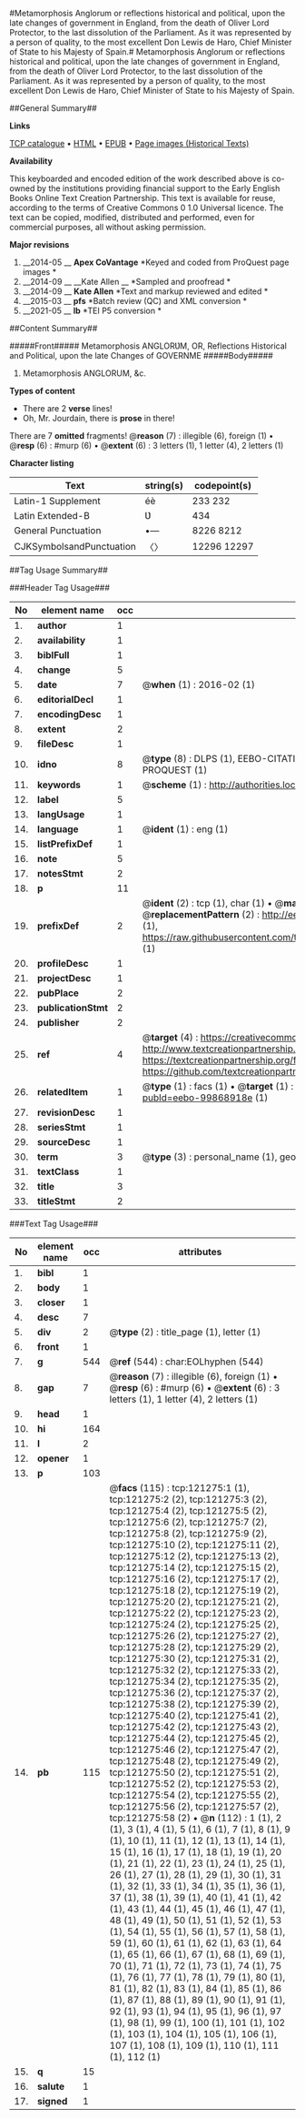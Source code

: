 #Metamorphosis Anglorum or reflections historical and political, upon the late changes of government in England, from the death of Oliver Lord Protector, to the last dissolution of the Parliament. As it was represented by a person of quality, to the most excellent Don Lewis de Haro, Chief Minister of State to his Majesty of Spain.#
Metamorphosis Anglorum or reflections historical and political, upon the late changes of government in England, from the death of Oliver Lord Protector, to the last dissolution of the Parliament. As it was represented by a person of quality, to the most excellent Don Lewis de Haro, Chief Minister of State to his Majesty of Spain.

##General Summary##

**Links**

[TCP catalogue](http://www.ota.ox.ac.uk/tcp/)  • 
[HTML](http://tei.it.ox.ac.uk/tcp/Texts-HTML/free/A74/A74718.html)  • 
[EPUB](http://tei.it.ox.ac.uk/tcp/Texts-EPUB/free/A74/A74718.epub) • 
[Page images (Historical Texts)](https://historicaltexts.jisc.ac.uk/eebo-99868918e)

**Availability**

This keyboarded and encoded edition of the work described above is co-owned by the
    institutions providing financial support to the Early English Books Online Text Creation
    Partnership. This text is available for reuse, according to the terms of  Creative Commons 0 1.0 Universal
    licence. The text can be copied, modified, distributed and performed, even for commercial
    purposes, all without asking permission.

**Major revisions**

1. __2014-05 __ __Apex CoVantage__ *Keyed and coded from ProQuest page images *
1. __2014-09 __ __Kate Allen __ *Sampled and proofread *
1. __2014-09 __ __Kate Allen__ *Text and markup reviewed and edited *
1. __2015-03 __ __pfs__ *Batch review (QC) and XML conversion *
1. __2021-05 __ __lb__ *TEI P5 conversion *

##Content Summary##

#####Front#####
 Metamorphosis ANGLORƲM, OR, Reflections Historical and Political, upon the late Changes of GOVERNME
#####Body#####

1. Metamorphosis ANGLORUM, &c.

**Types of content**

  * There are 2 **verse** lines!
  * Oh, Mr. Jourdain, there is **prose** in there!

There are 7 **omitted** fragments! 
 @__reason__ (7) : illegible (6), foreign (1)  •  @__resp__ (6) : #murp (6)  •  @__extent__ (6) : 3 letters (1), 1 letter (4), 2 letters (1)

**Character listing**


|Text|string(s)|codepoint(s)|
|---|---|---|
|Latin-1 Supplement|éè|233 232|
|Latin Extended-B|Ʋ|434|
|General Punctuation|•—|8226 8212|
|CJKSymbolsandPunctuation|〈〉|12296 12297|

##Tag Usage Summary##

###Header Tag Usage###

|No|element name|occ|attributes|
|---|---|---|---|
|1.|__author__|1||
|2.|__availability__|1||
|3.|__biblFull__|1||
|4.|__change__|5||
|5.|__date__|7| @__when__ (1) : 2016-02 (1)|
|6.|__editorialDecl__|1||
|7.|__encodingDesc__|1||
|8.|__extent__|2||
|9.|__fileDesc__|1||
|10.|__idno__|8| @__type__ (8) : DLPS (1), EEBO-CITATION (1), VID (1), EEBO-PROQUEST (1), STC (3), PROQUEST (1)|
|11.|__keywords__|1| @__scheme__ (1) : http://authorities.loc.gov/ (1)|
|12.|__label__|5||
|13.|__langUsage__|1||
|14.|__language__|1| @__ident__ (1) : eng (1)|
|15.|__listPrefixDef__|1||
|16.|__note__|5||
|17.|__notesStmt__|2||
|18.|__p__|11||
|19.|__prefixDef__|2| @__ident__ (2) : tcp (1), char (1)  •  @__matchPattern__ (2) : ([0-9\-]+):([0-9IVX]+) (1), (.+) (1)  •  @__replacementPattern__ (2) : http://eebo.chadwyck.com/downloadtiff?vid=$1&page=$2 (1), https://raw.githubusercontent.com/textcreationpartnership/Texts/master/tcpchars.xml#$1 (1)|
|20.|__profileDesc__|1||
|21.|__projectDesc__|1||
|22.|__pubPlace__|2||
|23.|__publicationStmt__|2||
|24.|__publisher__|2||
|25.|__ref__|4| @__target__ (4) : https://creativecommons.org/publicdomain/zero/1.0/ (1), http://www.textcreationpartnership.org/docs/. (1), https://textcreationpartnership.org/faq/#faq05 (1), https://github.com/textcreationpartnership (1)|
|26.|__relatedItem__|1| @__type__ (1) : facs (1)  •  @__target__ (1) : https://data.historicaltexts.jisc.ac.uk/view?pubId=eebo-99868918e (1)|
|27.|__revisionDesc__|1||
|28.|__seriesStmt__|1||
|29.|__sourceDesc__|1||
|30.|__term__|3| @__type__ (3) : personal_name (1), geographic_name (2)|
|31.|__textClass__|1||
|32.|__title__|3||
|33.|__titleStmt__|2||


###Text Tag Usage###

|No|element name|occ|attributes|
|---|---|---|---|
|1.|__bibl__|1||
|2.|__body__|1||
|3.|__closer__|1||
|4.|__desc__|7||
|5.|__div__|2| @__type__ (2) : title_page (1), letter (1)|
|6.|__front__|1||
|7.|__g__|544| @__ref__ (544) : char:EOLhyphen (544)|
|8.|__gap__|7| @__reason__ (7) : illegible (6), foreign (1)  •  @__resp__ (6) : #murp (6)  •  @__extent__ (6) : 3 letters (1), 1 letter (4), 2 letters (1)|
|9.|__head__|1||
|10.|__hi__|164||
|11.|__l__|2||
|12.|__opener__|1||
|13.|__p__|103||
|14.|__pb__|115| @__facs__ (115) : tcp:121275:1 (1), tcp:121275:2 (2), tcp:121275:3 (2), tcp:121275:4 (2), tcp:121275:5 (2), tcp:121275:6 (2), tcp:121275:7 (2), tcp:121275:8 (2), tcp:121275:9 (2), tcp:121275:10 (2), tcp:121275:11 (2), tcp:121275:12 (2), tcp:121275:13 (2), tcp:121275:14 (2), tcp:121275:15 (2), tcp:121275:16 (2), tcp:121275:17 (2), tcp:121275:18 (2), tcp:121275:19 (2), tcp:121275:20 (2), tcp:121275:21 (2), tcp:121275:22 (2), tcp:121275:23 (2), tcp:121275:24 (2), tcp:121275:25 (2), tcp:121275:26 (2), tcp:121275:27 (2), tcp:121275:28 (2), tcp:121275:29 (2), tcp:121275:30 (2), tcp:121275:31 (2), tcp:121275:32 (2), tcp:121275:33 (2), tcp:121275:34 (2), tcp:121275:35 (2), tcp:121275:36 (2), tcp:121275:37 (2), tcp:121275:38 (2), tcp:121275:39 (2), tcp:121275:40 (2), tcp:121275:41 (2), tcp:121275:42 (2), tcp:121275:43 (2), tcp:121275:44 (2), tcp:121275:45 (2), tcp:121275:46 (2), tcp:121275:47 (2), tcp:121275:48 (2), tcp:121275:49 (2), tcp:121275:50 (2), tcp:121275:51 (2), tcp:121275:52 (2), tcp:121275:53 (2), tcp:121275:54 (2), tcp:121275:55 (2), tcp:121275:56 (2), tcp:121275:57 (2), tcp:121275:58 (2)  •  @__n__ (112) : 1 (1), 2 (1), 3 (1), 4 (1), 5 (1), 6 (1), 7 (1), 8 (1), 9 (1), 10 (1), 11 (1), 12 (1), 13 (1), 14 (1), 15 (1), 16 (1), 17 (1), 18 (1), 19 (1), 20 (1), 21 (1), 22 (1), 23 (1), 24 (1), 25 (1), 26 (1), 27 (1), 28 (1), 29 (1), 30 (1), 31 (1), 32 (1), 33 (1), 34 (1), 35 (1), 36 (1), 37 (1), 38 (1), 39 (1), 40 (1), 41 (1), 42 (1), 43 (1), 44 (1), 45 (1), 46 (1), 47 (1), 48 (1), 49 (1), 50 (1), 51 (1), 52 (1), 53 (1), 54 (1), 55 (1), 56 (1), 57 (1), 58 (1), 59 (1), 60 (1), 61 (1), 62 (1), 63 (1), 64 (1), 65 (1), 66 (1), 67 (1), 68 (1), 69 (1), 70 (1), 71 (1), 72 (1), 73 (1), 74 (1), 75 (1), 76 (1), 77 (1), 78 (1), 79 (1), 80 (1), 81 (1), 82 (1), 83 (1), 84 (1), 85 (1), 86 (1), 87 (1), 88 (1), 89 (1), 90 (1), 91 (1), 92 (1), 93 (1), 94 (1), 95 (1), 96 (1), 97 (1), 98 (1), 99 (1), 100 (1), 101 (1), 102 (1), 103 (1), 104 (1), 105 (1), 106 (1), 107 (1), 108 (1), 109 (1), 110 (1), 111 (1), 112 (1)|
|15.|__q__|15||
|16.|__salute__|1||
|17.|__signed__|1||
